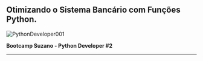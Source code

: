 ## Otimizando o Sistema Bancário com Funções Python.

![PythonDeveloper001](https://github.com/user-attachments/assets/47f8e7eb-1ede-4051-8894-100171801849)



**Bootcamp Suzano - Python Developer #2**

---

